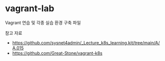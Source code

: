 # vagrant-lab
Vagrant 연습 및 각종 실습 환경 구축 파일

참고 자료
- https://github.com/sysnet4admin/_Lecture_k8s_learning.kit/tree/main/A/A.015
- https://github.com/Great-Stone/vagrant-k8s
